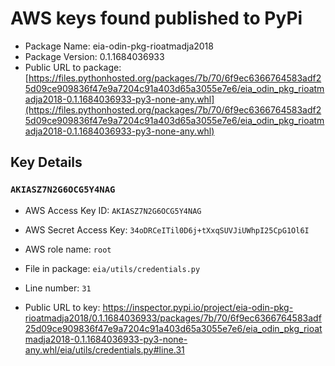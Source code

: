 # AWS keys found published to PyPi

* Package Name: eia-odin-pkg-rioatmadja2018
* Package Version: 0.1.1684036933
* Public URL to package: [https://files.pythonhosted.org/packages/7b/70/6f9ec6366764583adf25d09ce909836f47e9a7204c91a403d65a3055e7e6/eia_odin_pkg_rioatmadja2018-0.1.1684036933-py3-none-any.whl](https://files.pythonhosted.org/packages/7b/70/6f9ec6366764583adf25d09ce909836f47e9a7204c91a403d65a3055e7e6/eia_odin_pkg_rioatmadja2018-0.1.1684036933-py3-none-any.whl)

## Key Details

### `AKIASZ7N2G6OCG5Y4NAG`

* AWS Access Key ID: `AKIASZ7N2G6OCG5Y4NAG`
* AWS Secret Access Key: `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` 
* AWS role name: `root`
* File in package: `eia/utils/credentials.py`
* Line number: `31`

* Public URL to key: https://inspector.pypi.io/project/eia-odin-pkg-rioatmadja2018/0.1.1684036933/packages/7b/70/6f9ec6366764583adf25d09ce909836f47e9a7204c91a403d65a3055e7e6/eia_odin_pkg_rioatmadja2018-0.1.1684036933-py3-none-any.whl/eia/utils/credentials.py#line.31


